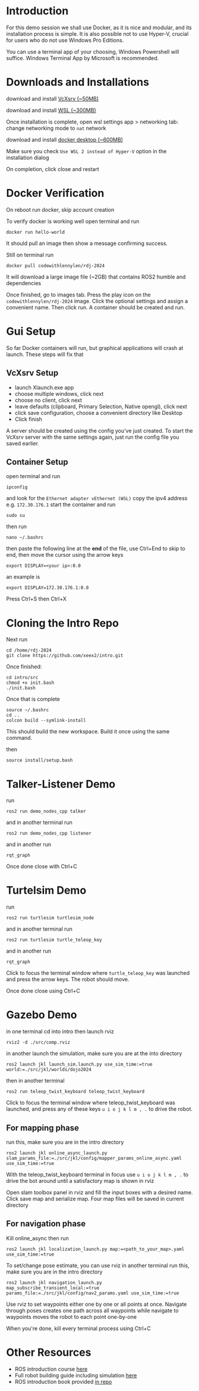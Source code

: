 # Introduction
For this demo session we shall use Docker, as it is nice and modular, and its installation process is simple. It is also possible not to use Hyper-V, crucial for users who do not use Windows Pro Editions. 

You can use a terminal app of your choosing, Windows Powershell will suffice. Windows Terminal App by Microsoft is recommended.

# Downloads and Installations
download and install [VcXsrv (~50MB)]( https://sourceforge.net/projects/vcxsrv/)

download and install [WSL (~300MB)](https://github.com/microsoft/WSL/releases/download/2.5.9/wsl.2.5.9.0.x64.msi)

Once installation is complete, open wsl settings app > networking tab: change networking mode to `nat` network 

<!-- reboot needed but will do in next step -->

download and install [docker desktop (~600MB)](https://docs.docker.com/desktop/)

Make sure you check `Use WSL 2 instead of Hyper-V` option in the installation dialog

On completion, click close and restart

# Docker Verification

On reboot run docker, skip account creation


To verify docker is working well open terminal and run 
```
docker run hello-world
```
It should pull an image then show a message confirming success. 

Still on terminal run 
```
docker pull codewithlennylen/rdj-2024
```
It will download a large image file (~2GB) that contains ROS2 humble and dependencies


Once finished, go to images tab. Press the play icon on the `codewithlennylen/rdj-2024` image. Click the optional settings and assign a convenient name. Then click run. A container should be created and run.

<!-- docker run -it --name rdj-2024 --privileged --network host --env DISPLAY=$DISPLAY codewithlennylen rdj-2024 -->

# Gui Setup
So far Docker containers will run, but graphical applications will crash at launch. These steps will fix that
## VcXsrv Setup


* launch Xlaunch.exe app
* choose multiple windows, click next
* choose no client, click next
* leave defaults (clipboard, Primary Selection, Native opengl), click next
* click save configuration, choose a convenient directory like Desktop
* Click finish

A server should be created using the config you've just created. To start the VcXsrv server with the same settings again, just run the config file you saved earlier. 


## Container Setup

open terminal and run 
```
ipconfig
``` 
and look for the `Ethernet adapter vEthernet (WSL)`
copy the ipv4 address e.g. `172.30.176.1`
start the container and run 
```
sudo su
```

then run 
```
nano ~/.bashrc
```
then paste the following line at the **end** of the file, use Ctrl+End to skip to end, then move the cursor using the arrow keys
```
export DISPLAY=<your ip>:0.0
``` 
an example is 
```
export DISPLAY=172.30.176.1:0.0
```
Press Ctrl+S then Ctrl+X

# Cloning the Intro Repo

Next run 
```
cd /home/rdj-2024
git clone https://github.com/xeex2/intro.git
```

Once finished:

```
cd intro/src 
chmod +x init.bash
./init.bash
```

Once that is complete
```
source ~/.bashrc
cd ..
colcon build --symlink-install
```
This should build the new workspace. Build it once using the same command. 

then 
```
source install/setup.bash
```

# Talker-Listener Demo

run 
```
ros2 run demo_nodes_cpp talker
```
and in another terminal run 
```
ros2 run demo_nodes_cpp listener
```
and in another run 
```
rqt_graph
```
Once done close with Ctrl+C

# Turtelsim Demo
run 
```
ros2 run turtlesim turtlesim_node
```
and in another terminal run 

```
ros2 run turtlesim turtle_teleop_key
``` 
and in another run 
```
rqt_graph
```
Click to focus the terminal window where `turtle_teleop_key` was launched and press the arrow keys. The robot should move. 

Once done close using Ctrl+C

# Gazebo Demo
in one terminal cd into intro then launch rviz
```
rviz2 -d ./src/comp.rviz
```
in another launch the simulation, make sure you are at the into directory
```
ros2 launch jkl launch_sim.launch.py use_sim_time:=true world:=./src/jkl/worlds/dojo2024
```
then in another terminal
```
ros2 run teleop_twist_keyboard teleop_twist_keyboard
```
Click to focus the terminal window where teleop_twist_keyboard was launched, and press any of these keys `u i o j k l m , .` to drive the robot. 

## For mapping phase
run this, make sure you are in the intro directory
```
ros2 launch jkl online_async_launch.py slam_params_file:=./src/jkl/config/mapper_params_online_async.yaml use_sim_time:=true
```
With the teleop_twist_keyboard terminal in focus use `u i o j k l m , .` to drive the bot around until a satisfactory map is shown in rviz

Open slam toolbox panel in rviz and fill the input boxes with a desired name. Click save map and serialize map. Four map files will be saved in current directory

## For navigation phase
Kill online_async then run  
```
ros2 launch jkl localization_launch.py map:=<path_to_your_map>.yaml use_sim_time:=true
```
To set/change pose estimate, you can use rviz
in another terminal run this, make sure you are in the intro directory
```
ros2 launch jkl navigation_launch.py map_subscribe_transient_local:=true params_file:=./src/jkl/config/nav2_params.yaml use_sim_time:=true
```
Use rviz to set waypoints either one by one or all points at once. Navigate through poses creates one path across all waypoints while navigate to waypoints moves the robot to each point one-by-one

When you're done, kill every terminal process using Ctrl+C

# Other Resources
* ROS introduction course [here](https://www.youtube.com/watch?v=0aPbWsyENA8&list=PLLSegLrePWgJudpPUof4-nVFHGkB62Izy)
* Full robot building guide including simulation [here](https://www.youtube.com/watch?v=OWeLUSzxMsw&list=PLunhqkrRNRhYAffV8JDiFOatQXuU-NnxT)
* ROS introduction book provided [in repo](ROS_2_from_Scratch_-_Edouard_Renard.pdf)

